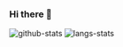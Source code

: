 ### Hi there 👋

<!--
**P1umer/P1umere** is a ✨ _special_ ✨ repository because its `README.md` (this file) appears on your GitHub profile.

Here are some ideas to get you started:

- 🔭 I’m currently working on ...
- 🌱 I’m currently learning ...
- 👯 I’m looking to collaborate on ...
- 🤔 I’m looking for help with ...
- 💬 Ask me about ...
- 📫 How to reach me: ...
- 😄 Pronouns: ...
- ⚡ Fun fact: ...
-->
![github-stats](https://github-readme-stats.vercel.app/api?username=P1umere&show_icons=true&line_height=25&hide_title=true)
![langs-stats](https://github-readme-stats.vercel.app/api/top-langs/?username=P1umer&layout=compact)
